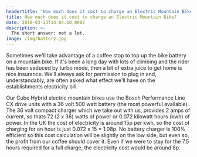 ```yaml
---
headertitle: "How much does it cost to charge an Electric Mountain Bike?"
title: How much does it cost to charge an Electric Mountain Bike?
date: 2018-03-23T14:04:10.000Z
description: >-
  The short answer: not a lot.
image: /img/battery.jpg
---
```

Sometimes we'll take advantage of a coffee stop to top up the bike battery on a mountain bike. If it's been a long day with lots of climbing and the rider has been seduced by turbo mode, then a bit of extra juice to get home is nice insurance. We'll always ask for permission to plug in and, understandably, are often asked what effect we'll have on the establishments electricity bill.

Our Cube Hybrid electric mountain bikes use the Bosch Performance Line CX drive units with a 36 volt 500 watt battery (the most powerful available). The 36 volt compact charger which we take out with us, provides 2 amps of current, so thats 72 (2 x 36) watts of power or 0.072 kilowatt hours (kwh) of power. In the UK the cost of electricity is around 15p per kwh, so the cost of charging for an hour is just 0.072 x 15 = 1.08p. No battery charger is 100% efficient so this cost calculation will be slightly on the low side, but even so, the profit from our coffee should cover it. Even if we were to stay for the 7.5 hours required for a full charge, the electricity cost would be around 8p. 